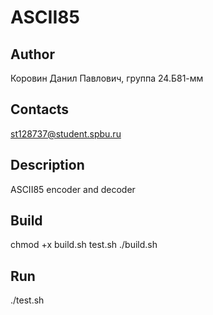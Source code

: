 # ASCII85
## Author
Коровин Данил Павлович, группа 24.Б81-мм
## Contacts
st128737@student.spbu.ru
## Description
ASCII85 encoder and decoder
## Build
chmod +x build.sh test.sh
./build.sh
## Run 
./test.sh
